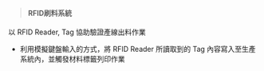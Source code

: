 > <h4> RFID刷料系統 </h4>

以 RFID Reader, Tag 協助驗證產線出料作業

- 利用模擬鍵盤輸入的方式，將 RFID Reader 所讀取到的 Tag 內容寫入至生產系統內，並觸發材料標籤列印作業

